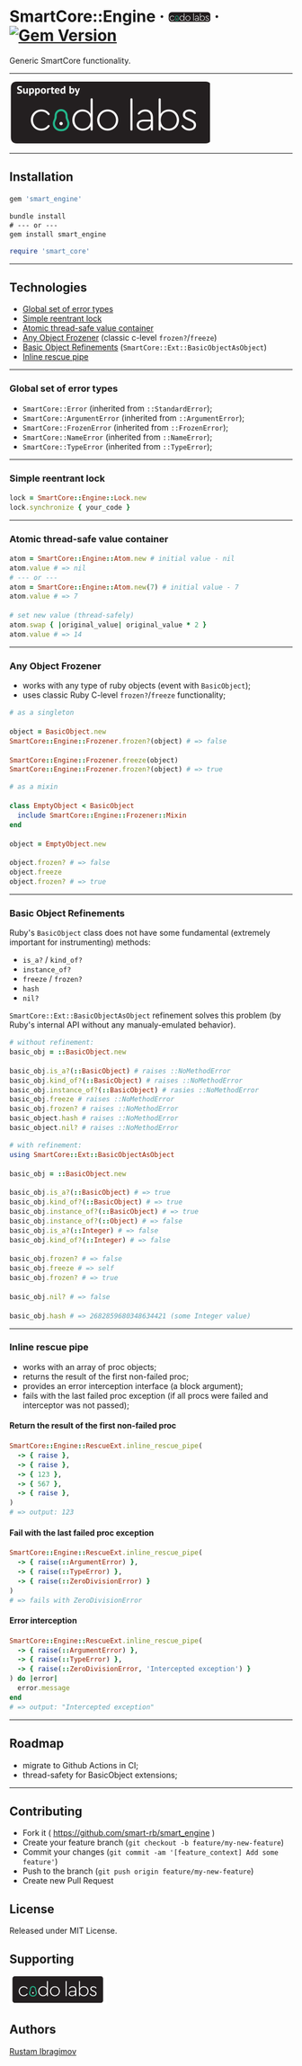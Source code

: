 # SmartCore::Engine &middot; [![Supporting](https://github.com/Cado-Labs/cado-labs-logos/blob/main/cado_labs_badge.png)](https://github.com/Cado-Labs/) &middot; [![Gem Version](https://badge.fury.io/rb/smart_engine.svg)](https://badge.fury.io/rb/smart_engine)

Generic SmartCore functionality.

---

<p>
  <a href="https://github.com/Cado-Labs">
    <img src="https://github.com/Cado-Labs/cado-labs-logos/blob/main/cado_labs_supporting.svg" alt="Supported by Cado Labs" />
  </a>
</p>

---

## Installation

```ruby
gem 'smart_engine'
```

```shell
bundle install
# --- or ---
gem install smart_engine
```

```ruby
require 'smart_core'
```

---

## Technologies

- [Global set of error types](#global-set-of-error-types)
- [Simple reentrant lock](#simple-reentrant-lock)
- [Atomic thread-safe value container](#atomic-thread-safe-value-container)
- [Any Object Frozener](#any-object-frozener) (classic c-level `frozen?`/`freeze`)
- [Basic Object Refinements](#basic-object-refinements) (`SmartCore::Ext::BasicObjectAsObject`)
- [Inline rescue pipe](#inline-rescue-pipe)

---

### Global set of error types

- `SmartCore::Error` (inherited from `::StandardError`);
- `SmartCore::ArgumentError` (inherited from `::ArgumentError`);
- `SmartCore::FrozenError` (inherited from `::FrozenError`);
- `SmartCore::NameError` (inherited from `::NameError`);
- `SmartCore::TypeError` (inherited from `::TypeError`);

---

### Simple reentrant lock

```ruby
lock = SmartCore::Engine::Lock.new
lock.synchronize { your_code }
```

---

### Atomic thread-safe value container

```ruby
atom = SmartCore::Engine::Atom.new # initial value - nil
atom.value # => nil
# --- or ---
atom = SmartCore::Engine::Atom.new(7) # initial value - 7
atom.value # => 7

# set new value (thread-safely)
atom.swap { |original_value| original_value * 2 }
atom.value # => 14
```

---

### Any Object Frozener

- works with any type of ruby objects (event with `BasicObject`);
- uses classic Ruby C-level `frozen?`/`freeze` functionality;

```ruby
# as a singleton

object = BasicObject.new
SmartCore::Engine::Frozener.frozen?(object) # => false

SmartCore::Engine::Frozener.freeze(object)
SmartCore::Engine::Frozener.frozen?(object) # => true
```

```ruby
# as a mixin

class EmptyObject < BasicObject
  include SmartCore::Engine::Frozener::Mixin
end

object = EmptyObject.new

object.frozen? # => false
object.freeze
object.frozen? # => true
```

---

### Basic Object Refinements

Ruby's `BasicObject` class does not have some fundamental (extremely important for instrumenting) methods:

- `is_a?` / `kind_of?`
- `instance_of?`
- `freeze` / `frozen?`
- `hash`
- `nil?`

`SmartCore::Ext::BasicObjectAsObject` refinement solves this problem (by Ruby's internal API without any manualy-emulated behavior).

```ruby
# without refinement:
basic_obj = ::BasicObject.new

basic_obj.is_a?(::BasicObject) # raises ::NoMethodError
basic_obj.kind_of?(::BasicObject) # raises ::NoMethodError
basic_obj.instance_of?(::BasicObject) # rasies ::NoMethodError
basic_obj.freeze # raises ::NoMethodError
basic_obj.frozen? # raises ::NoMethodError
basic_object.hash # raises ::NoMethodError
basic_object.nil? # raises ::NoMethodError
```

```ruby
# with refinement:
using SmartCore::Ext::BasicObjectAsObject

basic_obj = ::BasicObject.new

basic_obj.is_a?(::BasicObject) # => true
basic_obj.kind_of?(::BasicObject) # => true
basic_obj.instance_of?(::BasicObject) # => true
basic_obj.instance_of?(::Object) # => false
basic_obj.is_a?(::Integer) # => false
basic_obj.kind_of?(::Integer) # => false

basic_obj.frozen? # => false
basic_obj.freeze # => self
basic_obj.frozen? # => true

basic_obj.nil? # => false

basic_obj.hash # => 2682859680348634421 (some Integer value)
```

---

### Inline rescue pipe

- works with an array of proc objects;
- returns the result of the first non-failed proc;
- provides an error interception interface (a block argument);
- fails with the last failed proc exception (if all procs were failed and interceptor was not passed);

#### Return the result of the first non-failed proc

```ruby
SmartCore::Engine::RescueExt.inline_rescue_pipe(
  -> { raise },
  -> { raise },
  -> { 123 },
  -> { 567 },
  -> { raise },
)
# => output: 123
```

#### Fail with the last failed proc exception

```ruby
SmartCore::Engine::RescueExt.inline_rescue_pipe(
  -> { raise(::ArgumentError) },
  -> { raise(::TypeError) },
  -> { raise(::ZeroDivisionError) }
)
# => fails with ZeroDivisionError
```

#### Error interception

```ruby
SmartCore::Engine::RescueExt.inline_rescue_pipe(
  -> { raise(::ArgumentError) },
  -> { raise(::TypeError) },
  -> { raise(::ZeroDivisionError, 'Intercepted exception') }
) do |error|
  error.message
end
# => output: "Intercepted exception"
```

---

## Roadmap

- migrate to Github Actions in CI;
- thread-safety for BasicObject extensions;

---

## Contributing

- Fork it ( https://github.com/smart-rb/smart_engine )
- Create your feature branch (`git checkout -b feature/my-new-feature`)
- Commit your changes (`git commit -am '[feature_context] Add some feature'`)
- Push to the branch (`git push origin feature/my-new-feature`)
- Create new Pull Request

## License

Released under MIT License.

## Supporting

<a href="https://github.com/Cado-Labs">
  <img src="https://github.com/Cado-Labs/cado-labs-logos/blob/main/cado_labs_logo.png" alt="Supported by Cado Labs" />
</a>

## Authors

[Rustam Ibragimov](https://github.com/0exp)
